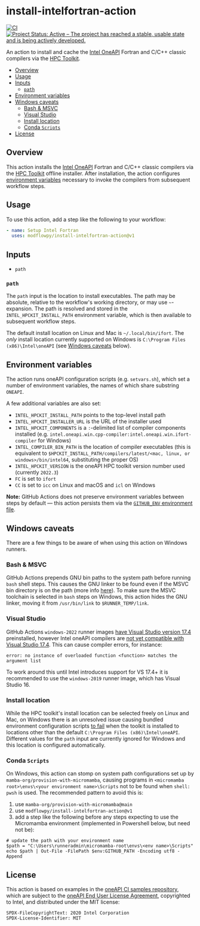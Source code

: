 # install-intelfortran-action

[![CI](https://github.com/modflowpy/install-intelfortran-action/actions/workflows/ci.yml/badge.svg?branch=main)](https://github.com/modflowpy/install-intelfortran-action/actions/workflows/ci.yml)
[![Project Status: Active – The project has reached a stable, usable state and is being actively developed.](https://www.repostatus.org/badges/latest/active.svg)](https://www.repostatus.org/#active)

An action to install and cache the [Intel OneAPI](https://www.intel.com/content/www/us/en/developer/tools/oneapi/fortran-compiler.html#gs.bksc2p) Fortran and C/C++ classic compilers via the [HPC Toolkit](https://www.intel.com/content/www/us/en/developer/tools/oneapi/hpc-toolkit.html#gs.g10hgy).

<!-- START doctoc generated TOC please keep comment here to allow auto update -->
<!-- DON'T EDIT THIS SECTION, INSTEAD RE-RUN doctoc TO UPDATE -->

- [Overview](#overview)
- [Usage](#usage)
- [Inputs](#inputs)
  - [`path`](#path)
- [Environment variables](#environment-variables)
- [Windows caveats](#windows-caveats)
  - [Bash & MSVC](#bash--msvc)
  - [Visual Studio](#visual-studio)
  - [Install location](#install-location)
  - [Conda `Scripts`](#conda-scripts)
- [License](#license)

<!-- END doctoc generated TOC please keep comment here to allow auto update -->

## Overview

This action installs the [Intel OneAPI](https://www.intel.com/content/www/us/en/developer/tools/oneapi/fortran-compiler.html#gs.bksc2p) Fortran and C/C++ classic compilers via the [HPC Toolkit](https://www.intel.com/content/www/us/en/developer/tools/oneapi/hpc-toolkit.html#gs.g10hgy) offline installer. After installation, the action configures [environment variables](https://www.intel.com/content/www/us/en/develop/documentation/oneapi-programming-guide/top/oneapi-development-environment-setup.html) necessary to invoke the compilers from subsequent workflow steps.

## Usage

To use this action, add a step like the following to your workflow:

```yaml
- name: Setup Intel Fortran
  uses: modflowpy/install-intelfortran-action@v1
```

## Inputs

- `path`

### `path`

The `path` input is the location to install executables. The path may be absolute, relative to the workflow's working directory, or may use `~`-expansion. The path is resolved and stored in the `INTEL_HPCKIT_INSTALL_PATH` environment variable, which is then available to subsequent workflow steps.

The default install location on Linux and Mac is `~/.local/bin/ifort`. The *only* install location currently supported on Windows is `C:\Program Files (x86)\Intel\oneAPI` (see [Windows caveats](#windows-caveats) below).

<!-- ### `version`

The `version` input configures the oneAPI toolkit version to install, defaulting to the latest (currently `2022.3`). 

**Note:** Intel's website does not maintain a programmatically accessible registry of available versions. Moreover, toolkit versioning is distinct from compiler versioning (see [this page] for a mapping between toolkit and compiler versions). For these reasons a list of permitted version numbers are hard-coded into this action. If a new version has been released and this action has not been updated to support it, please feel free to [file an issue](https://github.com/modflowpy/install-intelfortran-action/issues/new).

### `components`

The `components` input allows specifying extra components to install from the HPC kit. -->

## Environment variables

The action runs oneAPI configuration scripts (e.g. `setvars.sh`), which set a number of environment variables, the names of which share substring `ONEAPI`.

A few additional variables are also set:

- `INTEL_HPCKIT_INSTALL_PATH` points to the top-level install path
- `INTEL_HPCKIT_INSTALLER_URL` is the URL of the installer used
- `INTEL_HPCKIT_COMPONENTS` is a `:`-delimited list of compiler components installed (e.g. `intel.oneapi.win.cpp-compiler:intel.oneapi.win.ifort-compiler` for Windows)
- `INTEL_COMPILER_BIN_PATH` is the location of compiler executables (this is equivalent to `$HPCKIT_INSTALL_PATH/compilers/latest/<mac, linux, or windows>/bin/intel64`, substituting the proper OS)
- `INTEL_HPCKIT_VERSION` is the oneAPI HPC toolkit version number used (currently `2022.3`)
- `FC` is set to `ifort`
- `CC` is set to `icc` on Linux and macOS and `icl` on Windows

**Note:** GitHub Actions does not preserve environment variables between steps by default &mdash; this action persists them via the [`GITHUB_ENV` environment file](https://docs.github.com/en/actions/using-workflows/workflow-commands-for-github-actions#setting-an-environment-variable).

## Windows caveats

There are a few things to be aware of when using this action on Windows runners.

### Bash & MSVC

GitHub Actions prepends GNU bin paths to the system path before running `bash` shell steps. This causes the GNU linker to be found even if the MSVC bin directory is on the path (more info [here](https://github.com/ilammy/msvc-dev-cmd#name-conflicts-with-shell-bash)). To make sure the MSVC toolchain is selected in `bash` steps on Windows, this action hides the GNU linker, moving it from `/usr/bin/link` to `$RUNNER_TEMP/link`.

### Visual Studio

GitHub Actions `windows-2022` runner images [have Visual Studio version 17.4](https://github.com/actions/runner-images/blob/main/images/win/Windows2022-Readme.md#visual-studio-enterprise-2022) preinstalled, however Intel oneAPI compilers are [not yet compatible with Visual Studio 17.4](https://community.intel.com/t5/Intel-C-Compiler/error-no-instance-of-overloaded-function-matches-the-argument/m-p/1436043/highlight/true#M40535). This can cause compiler errors, for instance:

```shell
error: no instance of overloaded function <function> matches the argument list
```

To work around this until Intel introduces support for VS 17.4+ it is recommended to use the `windows-2019` runner image, which has Visual Studio 16.

### Install location

While the HPC toolkit's install location can be selected freely on Linux and Mac, on Windows there is an unresolved issue causing bundled environment configuration scripts [to fail](https://github.com/w-bonelli/install-intelfortran-action/actions/runs/3298296907/jobs/5440222932#step:5:120) when the toolkit is installed to locations other than the default `C:\Program Files (x86)\Intel\oneAPI`. Different values for the `path` input are currently ignored for Windows and this location is configured automatically.

<!-- The Intel oneAPI HPC Toolkit installer defaults to different install locations on Unix and Windows if a path is not explicitly provided with the `--install-dir` option:

- Linux/Mac: `/opt/intel/oneapi`
- Windows: `C:\Program Files (x86)\Intel\oneAPI`

**This action overrides these.** The action's default install location, `~/.local/bin/ifort`, is the same on all three platforms. -->

### Conda `Scripts`

On Windows, this action can stomp on system path configurations set up by `mamba-org/provision-with-micromamba`, causing programs in `<micromamba root>\envs\<your environment name>\Scripts` not to be found when `shell: pwsh` is used. The recommended pattern to avoid this is:

1) use `mamba-org/provision-with-micromamba@main`
2) use `modflowpy/install-intelfortran-action@v1`
3) add a step like the following before any steps expecting to use the Micromamba environment (implemented in Powershell below, but need not be):

```pwsh
# update the path with your environment name
$path = "C:\Users\runneradmin\micromamba-root\envs\<env name>\Scripts"
echo $path | Out-File -FilePath $env:GITHUB_PATH -Encoding utf8 -Append
```

## License

This action is based on examples in the [oneAPI CI samples repository](https://github.com/oneapi-src/oneapi-ci), which are subject to the [oneAPI End User License Agreement](https://www.intel.com/content/www/us/en/developer/articles/license/end-user-license-agreement.html), copyrighted to Intel, and distributed under the MIT license:

```
SPDX-FileCopyrightText: 2020 Intel Corporation
SPDX-License-Identifier: MIT
```
